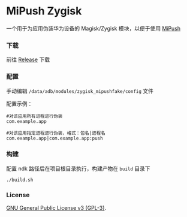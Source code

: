 # MiPush Zygisk

一个用于为应用伪装华为设备的 Magisk/Zygisk 模块，以便于使用 [MiPush](hhttps://github.com/NihilityT/MiPushFramework.git)

### 下载
前往 [Release](https://github.com/notxx/MiPushZygisk/releases) 下载

### 配置
手动编辑 `/data/adb/modules/zygisk_mipushfake/config` 文件

配置示例：
```
#对该应用所有进程进行伪装
com.example.app

#对该应用指定进程进行伪装，格式：包名|进程名
com.example.app|com.example.app:push
```


### 构建
配置 ndk 路径后在项目根目录执行，构建产物在 `build` 目录下
```shell
./build.sh
```

### License
[GNU General Public License v3 (GPL-3)](http://www.gnu.org/copyleft/gpl.html).
